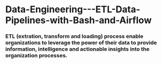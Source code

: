 # Data-Engineering---ETL-Data-Pipelines-with-Bash-and-Airflow

### ETL (extration, transform and loading) process enable organizations to leverage the power of their data to provide information, intelligence and actionable insights into the organization processes. 
